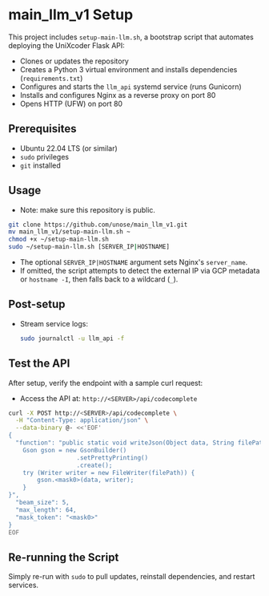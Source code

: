 # main\_llm\_v1 Setup

This project includes `setup-main-llm.sh`, a bootstrap script that automates deploying the UniXcoder Flask API:

* Clones or updates the repository
* Creates a Python 3 virtual environment and installs dependencies (`requirements.txt`)
* Configures and starts the `llm_api` systemd service (runs Gunicorn)
* Installs and configures Nginx as a reverse proxy on port 80
* Opens HTTP (UFW) on port 80

## Prerequisites

* Ubuntu 22.04 LTS (or similar)
* `sudo` privileges
* `git` installed

## Usage

- Note: make sure this repository is public.
```bash
git clone https://github.com/unose/main_llm_v1.git
mv main_llm_v1/setup-main-llm.sh ~
chmod +x ~/setup-main-llm.sh
sudo ~/setup-main-llm.sh [SERVER_IP|HOSTNAME]
```

* The optional `SERVER_IP|HOSTNAME` argument sets Nginx's `server_name`.
* If omitted, the script attempts to detect the external IP via GCP metadata or `hostname -I`, then falls back to a wildcard (`_`).

## Post-setup

* Stream service logs:

  ```bash
  sudo journalctl -u llm_api -f
  ```

## Test the API

After setup, verify the endpoint with a sample curl request:
* Access the API at: `http://<SERVER>/api/codecomplete`

```bash
curl -X POST http://<SERVER>/api/codecomplete \
  -H "Content-Type: application/json" \
  --data-binary @- <<'EOF'
{
  "function": "public static void writeJson(Object data, String filePath) throws IOException {
    Gson gson = new GsonBuilder()
                   .setPrettyPrinting()
                   .create();
    try (Writer writer = new FileWriter(filePath)) {
        gson.<mask0>(data, writer);
    }
}",
  "beam_size": 5,
  "max_length": 64,
  "mask_token": "<mask0>"
}
EOF
```

## Re-running the Script

Simply re-run with `sudo` to pull updates, reinstall dependencies, and restart services.
